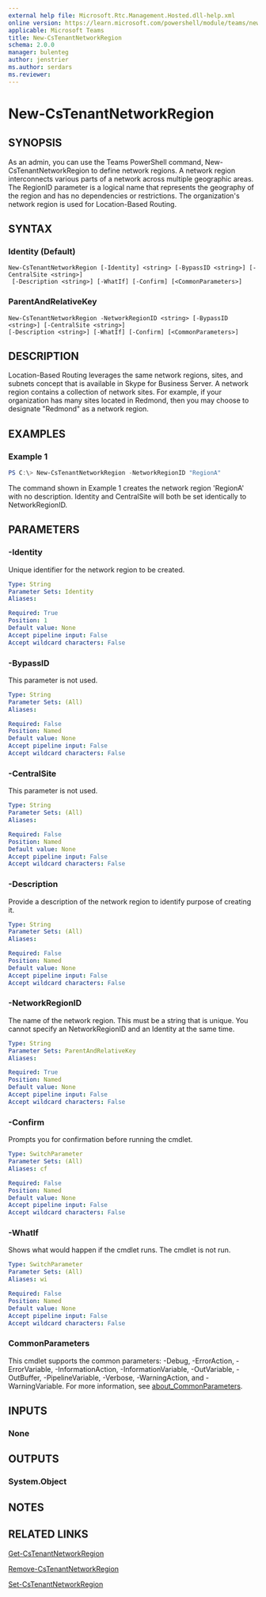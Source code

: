 ```yaml
---
external help file: Microsoft.Rtc.Management.Hosted.dll-help.xml
online version: https://learn.microsoft.com/powershell/module/teams/new-cstenantnetworkregion
applicable: Microsoft Teams
title: New-CsTenantNetworkRegion
schema: 2.0.0
manager: bulenteg
author: jenstrier
ms.author: serdars
ms.reviewer:
---
```


# New-CsTenantNetworkRegion

## SYNOPSIS
As an admin, you can use the Teams PowerShell command, New-CsTenantNetworkRegion to define network regions. A network region interconnects various parts of a network across multiple geographic areas. The RegionID parameter is a logical name that represents the geography of the region and has no dependencies or restrictions. The organization's network region is used for Location-Based Routing.

## SYNTAX

### Identity (Default)
```
New-CsTenantNetworkRegion [-Identity] <string> [-BypassID <string>] [-CentralSite <string>]
 [-Description <string>] [-WhatIf] [-Confirm] [<CommonParameters>]
```

### ParentAndRelativeKey
```
New-CsTenantNetworkRegion -NetworkRegionID <string> [-BypassID <string>] [-CentralSite <string>]
[-Description <string>] [-WhatIf] [-Confirm] [<CommonParameters>]
```

## DESCRIPTION
Location-Based Routing leverages the same network regions, sites, and subnets concept that is available in Skype for Business Server. A network region contains a collection of network sites. For example, if your organization has many sites located in Redmond, then you may choose to designate "Redmond" as a network region.

## EXAMPLES

### Example 1
```powershell
PS C:\> New-CsTenantNetworkRegion -NetworkRegionID "RegionA"
```

The command shown in Example 1 creates the network region 'RegionA' with no description. Identity and CentralSite will both be set identically to NetworkRegionID.

## PARAMETERS

### -Identity
Unique identifier for the network region to be created.

```yaml
Type: String
Parameter Sets: Identity
Aliases:

Required: True
Position: 1
Default value: None
Accept pipeline input: False
Accept wildcard characters: False
```

### -BypassID
This parameter is not used.

```yaml
Type: String
Parameter Sets: (All)
Aliases:

Required: False
Position: Named
Default value: None
Accept pipeline input: False
Accept wildcard characters: False
```

### -CentralSite
This parameter is not used.

```yaml
Type: String
Parameter Sets: (All)
Aliases:

Required: False
Position: Named
Default value: None
Accept pipeline input: False
Accept wildcard characters: False
```

### -Description
Provide a description of the network region to identify purpose of creating it.

```yaml
Type: String
Parameter Sets: (All)
Aliases:

Required: False
Position: Named
Default value: None
Accept pipeline input: False
Accept wildcard characters: False
```

### -NetworkRegionID
The name of the network region. This must be a string that is unique. You cannot specify an NetworkRegionID and an Identity at the same time.

```yaml
Type: String
Parameter Sets: ParentAndRelativeKey
Aliases:

Required: True
Position: Named
Default value: None
Accept pipeline input: False
Accept wildcard characters: False
```

### -Confirm
Prompts you for confirmation before running the cmdlet.

```yaml
Type: SwitchParameter
Parameter Sets: (All)
Aliases: cf

Required: False
Position: Named
Default value: None
Accept pipeline input: False
Accept wildcard characters: False
```

### -WhatIf
Shows what would happen if the cmdlet runs.
The cmdlet is not run.

```yaml
Type: SwitchParameter
Parameter Sets: (All)
Aliases: wi

Required: False
Position: Named
Default value: None
Accept pipeline input: False
Accept wildcard characters: False
```

### CommonParameters
This cmdlet supports the common parameters: -Debug, -ErrorAction, -ErrorVariable, -InformationAction, -InformationVariable, -OutVariable, -OutBuffer, -PipelineVariable, -Verbose, -WarningAction, and -WarningVariable. For more information, see [about_CommonParameters](https://go.microsoft.com/fwlink/?LinkID=113216).

## INPUTS

### None

## OUTPUTS

### System.Object

## NOTES

## RELATED LINKS
[Get-CsTenantNetworkRegion](https://learn.microsoft.com/powershell/module/teams/get-cstenantnetworkregion)

[Remove-CsTenantNetworkRegion](https://learn.microsoft.com/powershell/module/teams/remove-cstenantnetworkregion)

[Set-CsTenantNetworkRegion](https://learn.microsoft.com/powershell/module/teams/set-cstenantnetworkregion)

